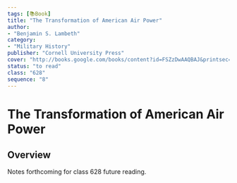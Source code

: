 ```yaml
---
tags: [📚Book]
title: "The Transformation of American Air Power"
author:
- "Benjamin S. Lambeth"
category:
- "Military History"
publisher: "Cornell University Press"
cover: "http://books.google.com/books/content?id=FSZzDwAAQBAJ&printsec=frontcover&img=1&zoom=1&edge=curl&source=gbs_api"
status: "to read"
class: "628"
sequence: "8"
---
```


# The Transformation of American Air Power

## Overview

Notes forthcoming for class 628 future reading.
